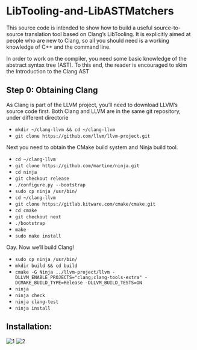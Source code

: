 # LibTooling-and-LibASTMatchers

This source code is intended to show how to build a useful source-to-source translation tool based on Clang’s LibTooling. It is explicitly aimed at people who are new to Clang, so all you should need is a working knowledge of C++ and the command line.

In order to work on the compiler, you need some basic knowledge of the abstract syntax tree (AST). To this end, the reader is encouraged to skim the Introduction to the Clang AST

Step 0: Obtaining Clang
-----------------
As Clang is part of the LLVM project, you’ll need to download LLVM’s source code first. Both Clang and LLVM are in the same git repository, under different directorie
-  `mkdir ~/clang-llvm && cd ~/clang-llvm`
-  `git clone https://github.com/llvm/llvm-project.git`

Next you need to obtain the CMake build system and Ninja build tool.
-  `cd ~/clang-llvm`
-  `git clone https://github.com/martine/ninja.git`
-  `cd ninja`
-  `git checkout release`
-  `./configure.py --bootstrap`
-  `sudo cp ninja /usr/bin/`
-  `cd ~/clang-llvm`
-  `git clone https://gitlab.kitware.com/cmake/cmake.git`
-  `cd cmake`
-  `git checkout next`
-  `./bootstrap`
-  `make`
-  `sudo make install`

Oay. Now we’ll build Clang!
- `sudo cp ninja /usr/bin/`
- `mkdir build && cd build`
- `cmake -G Ninja ../llvm-project/llvm -DLLVM_ENABLE_PROJECTS="clang;clang-tools-extra" -DCMAKE_BUILD_TYPE=Release -DLLVM_BUILD_TESTS=ON`
- `ninja`
- `ninja check`
- `ninja clang-test`
- `ninja install`

  
Installation:
-----------------
![1](https://github.com/user-attachments/assets/20f3c1c3-0aeb-427e-88d5-85ce749d3be6)
![2](https://github.com/user-attachments/assets/26cb80b8-e696-40d0-8380-17c707c7b660)

